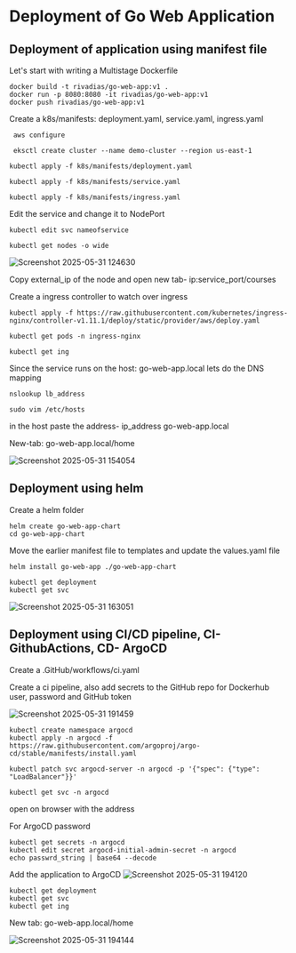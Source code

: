 # Deployment of Go Web Application

## Deployment of application using manifest file

Let's start with writing a Multistage Dockerfile

```cli
docker build -t rivadias/go-web-app:v1 .
docker run -p 8080:8080 -it rivadias/go-web-app:v1
docker push rivadias/go-web-app:v1
```

Create a k8s/manifests: deployment.yaml, service.yaml, ingress.yaml

```cli
 aws configure
```

```cli
 eksctl create cluster --name demo-cluster --region us-east-1
```
```cli
kubectl apply -f k8s/manifests/deployment.yaml

kubectl apply -f k8s/manifests/service.yaml

kubectl apply -f k8s/manifests/ingress.yaml
```

Edit the service and change it to NodePort 
```cli
kubectl edit svc nameofservice
```
```cli
kubectl get nodes -o wide
```
![Screenshot 2025-05-31 124630](https://github.com/user-attachments/assets/5e7ad1ff-672f-4182-9c3d-6c63cc37b916)

Copy external_ip of the node and open new tab- ip:service_port/courses

Create a ingress controller to watch over ingress
```cli
kubectl apply -f https://raw.githubusercontent.com/kubernetes/ingress-nginx/controller-v1.11.1/deploy/static/provider/aws/deploy.yaml
```

```cli
kubectl get pods -n ingress-nginx

kubectl get ing
```

Since the service runs on the host: go-web-app.local lets do the DNS mapping 
```cli
nslookup lb_address

sudo vim /etc/hosts
```
in the host paste the address- ip_address  go-web-app.local

New-tab: go-web-app.local/home

![Screenshot 2025-05-31 154054](https://github.com/user-attachments/assets/2905b1e4-812e-4bff-9e41-a6e41ce2f20f)


## Deployment using helm


Create a helm folder

```cli
helm create go-web-app-chart
cd go-web-app-chart

```
Move the earlier manifest file to templates and update the values.yaml file

```cli
helm install go-web-app ./go-web-app-chart
```

```cli
kubectl get deployment
kubectl get svc
```
![Screenshot 2025-05-31 163051](https://github.com/user-attachments/assets/471119ae-1130-4298-ab3f-7c3add6f28e2)



## Deployment using CI/CD pipeline, CI- GithubActions, CD- ArgoCD


Create a .GitHub/workflows/ci.yaml

Create a ci pipeline, also add secrets to the GitHub repo for Dockerhub user, password and GitHub token

![Screenshot 2025-05-31 191459](https://github.com/user-attachments/assets/b6d61929-413d-4930-8b54-f64d28f2fcbf)

```cli
kubectl create namespace argocd
kubectl apply -n argocd -f https://raw.githubusercontent.com/argoproj/argo-cd/stable/manifests/install.yaml
```
```cli
kubectl patch svc argocd-server -n argocd -p '{"spec": {"type": "LoadBalancer"}}'
```

```cli
kubectl get svc -n argocd
```
open on browser with the address

For ArgoCD password

```cli
kubectl get secrets -n argocd
kubectl edit secret argocd-initial-admin-secret -n argocd
echo passwrd_string | base64 --decode
```

Add the application to ArgoCD
![Screenshot 2025-05-31 194120](https://github.com/user-attachments/assets/82b2facd-55fd-47e0-8b84-67ca36bf14a4)


```cli
kubectl get deployment
kubectl get svc
kubectl get ing
```

New tab: go-web-app.local/home

![Screenshot 2025-05-31 194144](https://github.com/user-attachments/assets/a751b8eb-7e56-4ff9-a2a0-c151c6dd71b4)




